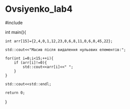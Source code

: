 # Ovsiyenko_lab4

#include <iostream>

int main(){
    
    int arr[15]={2,4,0,1,12,23,0,6,8,11,0,6,0,45,22};
    
    std::cout<<"Масив після видалення нульових елементів:";
    
    for(int i=0;i<15;++i){
        if (arr[i]!=0){
            std::cout<<arr[i]<<" ";
        }
    }
    
    std::cout<<std::endl;

    return 0;
}
